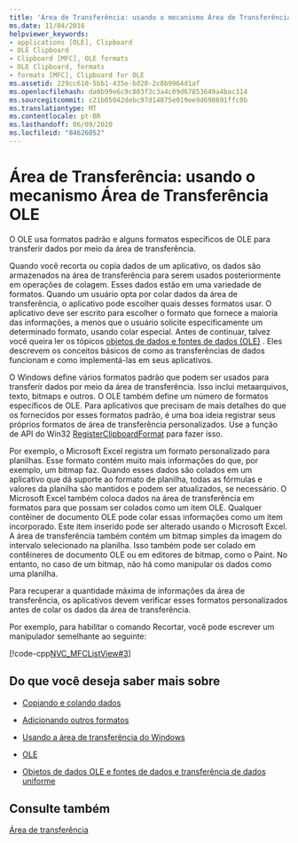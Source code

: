 ```yaml
---
title: 'Área de Transferência: usando o mecanismo Área de Transferência OLE'
ms.date: 11/04/2016
helpviewer_keywords:
- applications [OLE], Clipboard
- OLE Clipboard
- Clipboard [MFC], OLE formats
- OLE Clipboard, formats
- formats [MFC], Clipboard for OLE
ms.assetid: 229cc610-5bb1-435e-bd20-2c8b9964d1af
ms.openlocfilehash: da0b99e6c9c803f3c3a4c09d67853649a4bac314
ms.sourcegitcommit: c21b05042debc97d14875e019ee9d698691ffc0b
ms.translationtype: MT
ms.contentlocale: pt-BR
ms.lasthandoff: 06/09/2020
ms.locfileid: "84626052"
---
```

# <a name="clipboard-using-the-ole-clipboard-mechanism"></a>Área de Transferência: usando o mecanismo Área de Transferência OLE

O OLE usa formatos padrão e alguns formatos específicos de OLE para transferir dados por meio da área de transferência.

Quando você recorta ou copia dados de um aplicativo, os dados são armazenados na área de transferência para serem usados posteriormente em operações de colagem. Esses dados estão em uma variedade de formatos. Quando um usuário opta por colar dados da área de transferência, o aplicativo pode escolher quais desses formatos usar. O aplicativo deve ser escrito para escolher o formato que fornece a maioria das informações, a menos que o usuário solicite especificamente um determinado formato, usando colar especial. Antes de continuar, talvez você queira ler os tópicos [objetos de dados e fontes de dados (OLE)](data-objects-and-data-sources-ole.md) . Eles descrevem os conceitos básicos de como as transferências de dados funcionam e como implementá-las em seus aplicativos.

O Windows define vários formatos padrão que podem ser usados para transferir dados por meio da área de transferência. Isso inclui metaarquivos, texto, bitmaps e outros. O OLE também define um número de formatos específicos de OLE. Para aplicativos que precisam de mais detalhes do que os fornecidos por esses formatos padrão, é uma boa ideia registrar seus próprios formatos de área de transferência personalizados. Use a função de API do Win32 [RegisterClipboardFormat](/windows/win32/api/winuser/nf-winuser-registerclipboardformatw) para fazer isso.

Por exemplo, o Microsoft Excel registra um formato personalizado para planilhas. Esse formato contém muito mais informações do que, por exemplo, um bitmap faz. Quando esses dados são colados em um aplicativo que dá suporte ao formato de planilha, todas as fórmulas e valores da planilha são mantidos e podem ser atualizados, se necessário. O Microsoft Excel também coloca dados na área de transferência em formatos para que possam ser colados como um item OLE. Qualquer contêiner de documento OLE pode colar essas informações como um item incorporado. Este item inserido pode ser alterado usando o Microsoft Excel. A área de transferência também contém um bitmap simples da imagem do intervalo selecionado na planilha. Isso também pode ser colado em contêineres de documento OLE ou em editores de bitmap, como o Paint. No entanto, no caso de um bitmap, não há como manipular os dados como uma planilha.

Para recuperar a quantidade máxima de informações da área de transferência, os aplicativos devem verificar esses formatos personalizados antes de colar os dados da área de transferência.

Por exemplo, para habilitar o comando Recortar, você pode escrever um manipulador semelhante ao seguinte:

[!code-cpp[NVC_MFCListView#3](../atl/reference/codesnippet/cpp/clipboard-using-the-ole-clipboard-mechanism_1.cpp)]

## <a name="what-do-you-want-to-know-more-about"></a>Do que você deseja saber mais sobre

- [Copiando e colando dados](clipboard-copying-and-pasting-data.md)

- [Adicionando outros formatos](clipboard-adding-other-formats.md)

- [Usando a área de transferência do Windows](clipboard-using-the-windows-clipboard.md)

- [OLE](ole-background.md)

- [Objetos de dados OLE e fontes de dados e transferência de dados uniforme](data-objects-and-data-sources-ole.md)

## <a name="see-also"></a>Consulte também

[Área de transferência](clipboard.md)
